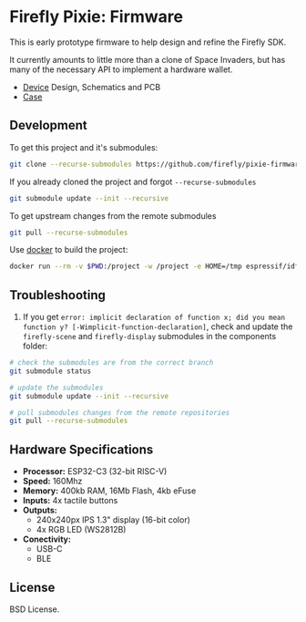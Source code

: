 Firefly Pixie: Firmware
=======================

This is early prototype firmware to help design and refine the
Firefly SDK.

It currently amounts to little more than a clone of Space Invaders,
but has many of the necessary API to implement a hardware wallet.

- [Device](https://github.com/firefly/pixie-device) Design, Schematics and PCB
- [Case](https://github.com/firefly/pixie-case)

Development
-----------

To get this project and it's submodules:
```sh
git clone --recurse-submodules https://github.com/firefly/pixie-firmware.git
```

If you already cloned the project and forgot `--recurse-submodules`
```sh
git submodule update --init --recursive
```

To get upstream changes from the remote submodules
```sh
git pull --recurse-submodules
```

Use [docker](https://docs.docker.com/engine/install) to build the project:
```sh
docker run --rm -v $PWD:/project -w /project -e HOME=/tmp espressif/idf idf.py build
```

Troubleshooting
---------------

1. If you get `error: implicit declaration of function x; did you mean function y? [-Wimplicit-function-declaration]`, check and update the `firefly-scene` and `firefly-display` submodules in the components folder:

```sh
# check the submodules are from the correct branch
git submodule status

# update the submodules
git submodule update --init --recursive

# pull submodules changes from the remote repositories
git pull --recurse-submodules
```


Hardware Specifications
-----------------------

- **Processor:** ESP32-C3 (32-bit RISC-V)
- **Speed:** 160Mhz
- **Memory:** 400kb RAM, 16Mb Flash, 4kb eFuse
- **Inputs:** 4x tactile buttons
- **Outputs:**
  - 240x240px IPS 1.3" display (16-bit color)
  - 4x RGB LED (WS2812B)
- **Conectivity:**
  - USB-C
  - BLE


License
-------

BSD License.
